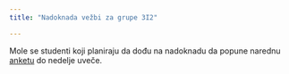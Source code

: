```yaml
---
title: "Nadoknada vežbi za grupe 3I2"

---
```


Mole se studenti koji planiraju da dođu na nadoknadu da popune narednu [anketu](https://forms.gle/zViUP7T3PHPpQZ6J6) do nedelje uveče.